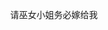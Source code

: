 <!--
- 隐藏一些统计信息（加在用户名后）：&hide=stars,commits,prs,issues,contribs
- 私人项目提交数：&count_private=true
- 显示图标：&show_icons=true
- 自定义主题：&theme=vision-friendly-dark
-->
<p align="center">请巫女小姐务必嫁给我</p>

<!--
<p align="center">
  <a href="https://github.com/Twoofusl">
    <img src="https://github-readme-stats.vercel.app/api?username=Twoofusl&count_private=true&show_icons=true&theme=great-gatsby"/>
  </a>
</p>
-->

<!--
[![Top Langs](https://github-readme-stats.vercel.app/api/top-langs/?username=twoofusl&layout=compact)](https://github.com/anuraghazra/github-readme-stats)
-->

